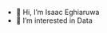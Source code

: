 - 👋 Hi, I’m Isaac  Eghiaruwa
- 👀 I’m interested in Data

<!---
manlikeizik/manlikeizik is a ✨ special ✨ repository because its `README.md` (this file) appears on your GitHub profile.
You can click the Preview link to take a look at your changes.
--->
